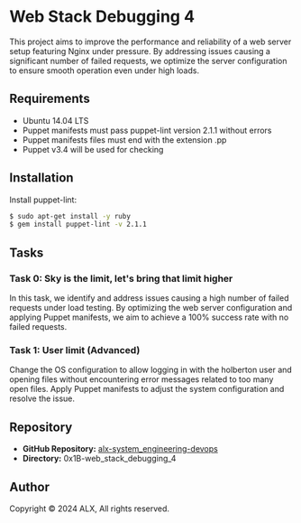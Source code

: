 # Web Stack Debugging 4

This project aims to improve the performance and reliability of a web server setup featuring Nginx under pressure. By addressing issues causing a significant number of failed requests, we optimize the server configuration to ensure smooth operation even under high loads.

## Requirements

- Ubuntu 14.04 LTS
- Puppet manifests must pass puppet-lint version 2.1.1 without errors
- Puppet manifests files must end with the extension .pp
- Puppet v3.4 will be used for checking

## Installation

Install puppet-lint:

```bash
$ sudo apt-get install -y ruby
$ gem install puppet-lint -v 2.1.1
```

## Tasks

### Task 0: Sky is the limit, let's bring that limit higher

In this task, we identify and address issues causing a high number of failed requests under load testing. By optimizing the web server configuration and applying Puppet manifests, we aim to achieve a 100% success rate with no failed requests.

### Task 1: User limit (Advanced)

Change the OS configuration to allow logging in with the holberton user and opening files without encountering error messages related to too many open files. Apply Puppet manifests to adjust the system configuration and resolve the issue.

## Repository

- **GitHub Repository:** [alx-system_engineering-devops](https://github.com/your_username/alx-system_engineering-devops)
- **Directory:** 0x1B-web_stack_debugging_4

## Author

Copyright © 2024 ALX, All rights reserved.
